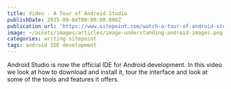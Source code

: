 ```yaml
---
title: Video - A Tour of Android Studio
publishDate: 2015-09-04T00:00:00.000Z
publication_url: 'https://www.sitepoint.com/watch-a-tour-of-android-studio/'
image: ~/assets/images/articles/image-understanding-android-images.png
categories: writing sitepoint
tags: android IDE development
---
```


Android Studio is now the official IDE for Android development. In this video we look at how to download and install it, tour the interface and look at some of the tools and features it offers.
